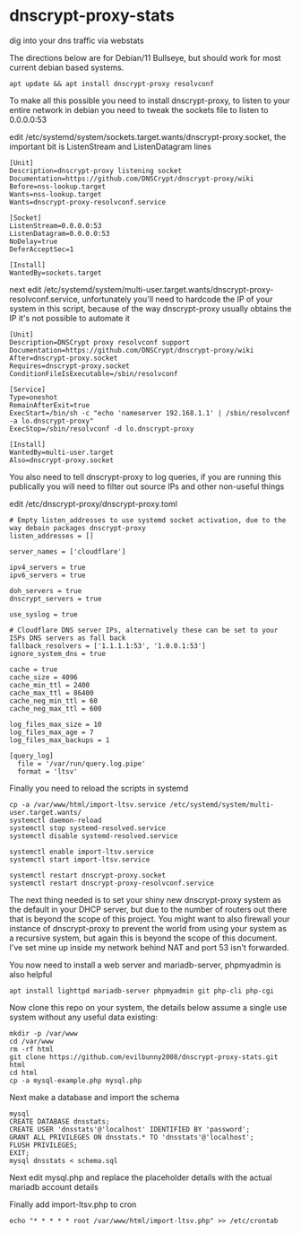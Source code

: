 # dnscrypt-proxy-stats
dig into your dns traffic via webstats

The directions below are for Debian/11 Bullseye, but should work for most current debian based systems.

```
apt update && apt install dnscrypt-proxy resolvconf
```

To make all this possible you need to install dnscrypt-proxy, to listen to your entire network in debian you need to tweak the sockets file to listen to 0.0.0.0:53

edit /etc/systemd/system/sockets.target.wants/dnscrypt-proxy.socket, the important bit is ListenStream and ListenDatagram lines
```
[Unit]
Description=dnscrypt-proxy listening socket
Documentation=https://github.com/DNSCrypt/dnscrypt-proxy/wiki
Before=nss-lookup.target
Wants=nss-lookup.target
Wants=dnscrypt-proxy-resolvconf.service

[Socket]
ListenStream=0.0.0.0:53
ListenDatagram=0.0.0.0:53
NoDelay=true
DeferAcceptSec=1

[Install]
WantedBy=sockets.target
```

next edit /etc/systemd/system/multi-user.target.wants/dnscrypt-proxy-resolvconf.service, unfortunately you'll need to hardcode the IP of your system in this script, because of the way dnscrypt-proxy usually obtains the IP it's not possible to automate it
```
[Unit]
Description=DNSCrypt proxy resolvconf support
Documentation=https://github.com/DNSCrypt/dnscrypt-proxy/wiki
After=dnscrypt-proxy.socket
Requires=dnscrypt-proxy.socket
ConditionFileIsExecutable=/sbin/resolvconf

[Service]
Type=oneshot
RemainAfterExit=true
ExecStart=/bin/sh -c "echo 'nameserver 192.168.1.1' | /sbin/resolvconf -a lo.dnscrypt-proxy"
ExecStop=/sbin/resolvconf -d lo.dnscrypt-proxy

[Install]
WantedBy=multi-user.target
Also=dnscrypt-proxy.socket

```

You also need to tell dnscrypt-proxy to log queries, if you are running this publically you will need to filter out source IPs and other non-useful things

edit /etc/dnscrypt-proxy/dnscrypt-proxy.toml

```
# Empty listen_addresses to use systemd socket activation, due to the way debain packages dnscrypt-proxy
listen_addresses = []

server_names = ['cloudflare']

ipv4_servers = true
ipv6_servers = true

doh_servers = true
dnscrypt_servers = true

use_syslog = true

# Cloudflare DNS server IPs, alternatively these can be set to your ISPs DNS servers as fall back
fallback_resolvers = ['1.1.1.1:53', '1.0.0.1:53']
ignore_system_dns = true

cache = true
cache_size = 4096
cache_min_ttl = 2400
cache_max_ttl = 86400
cache_neg_min_ttl = 60
cache_neg_max_ttl = 600

log_files_max_size = 10
log_files_max_age = 7
log_files_max_backups = 1

[query_log]
  file = '/var/run/query.log.pipe'
  format = 'ltsv'
```

Finally you need to reload the scripts in systemd
```
cp -a /var/www/html/import-ltsv.service /etc/systemd/system/multi-user.target.wants/
systemctl daemon-reload
systemctl stop systemd-resolved.service
systemctl disable systemd-resolved.service

systemctl enable import-ltsv.service
systemctl start import-ltsv.service

systemctl restart dnscrypt-proxy.socket
systemctl restart dnscrypt-proxy-resolvconf.service
```

The next thing needed is to set your shiny new dnscrypt-proxy system as the default in your DHCP server, but due to the number of routers out there that is beyond the scope of this project. You might want to also firewall your instance of dnscrypt-proxy to prevent the world from using your system as a recursive system, but again this is beyond the scope of this document. I've set mine up inside my network behind NAT and port 53 isn't forwarded.

You now need to install a web server and mariadb-server, phpmyadmin is also helpful
```
apt install lighttpd mariadb-server phpmyadmin git php-cli php-cgi
```

Now clone this repo on your system, the details below assume a single use system without any useful data existing:
```
mkdir -p /var/www
cd /var/www
rm -rf html
git clone https://github.com/evilbunny2008/dnscrypt-proxy-stats.git html
cd html
cp -a mysql-example.php mysql.php
```

Next make a database and import the schema
```
mysql
CREATE DATABASE dnsstats;
CREATE USER 'dnsstats'@'localhost' IDENTIFIED BY 'password';
GRANT ALL PRIVILEGES ON dnsstats.* TO 'dnsstats'@'localhost';
FLUSH PRIVILEGES;
EXIT;
mysql dnsstats < schema.sql
```


Next edit mysql.php and replace the placeholder details with the actual mariadb account details

Finally add import-ltsv.php to cron
```
echo "* * * * * root /var/www/html/import-ltsv.php" >> /etc/crontab
```
